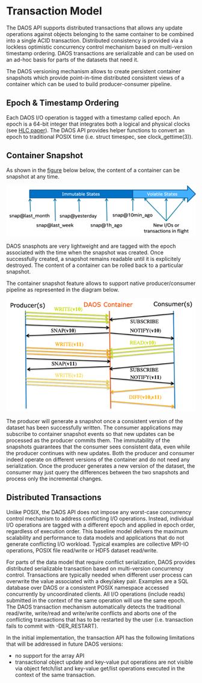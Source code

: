 <a id="4.2"></a>
# Transaction Model

The DAOS API supports distributed transactions that allows any update operations against objects belonging to the same container to be combined into a single ACID transaction. Distributed consistency is provided via a lockless optimistic concurrency control mechanism based on multi-version timestamp ordering. DAOS transactions are serializable and can be used on an ad-hoc basis for parts of the datasets that need it.

The DAOS versioning mechanism allows to create persistent container snapshots which provide point-in-time distributed consistent views of a container which can be used to build producer-consumer pipeline.

<a id="4.2.1"></a>
## Epoch & Timestamp Ordering

Each DAOS I/O operation is tagged with a timestamp called epoch. An epoch is a 64-bit integer that integrates both a logical and physical clocks (see [HLC paper](https://cse.buffalo.edu/tech-reports/2014-04.pdf)). The DAOS API provides helper functions to convert an epoch to traditional POSIX time (i.e. struct timespec, see clock_gettime(3)).

<a id="4.2.2"></a>
## Container Snapshot

As shown in the <a href="#f4.4">figure</a> below below, the content of a container can be snapshot at any time.

<a id="f4.4"></a>
![../graph/container_snapshots.png](../graph/container_snapshots.png "Example of Container Snapshots")

DAOS snasphots are very lightweight and are tagged with the epoch associated with the time when the snapshot was created. Once successfully created, a snapshot remains readable until it is explicitely destroyed. The content of a container can be rolled back to a particular snapshot.

The container snapshot feature allows to support native producer/consumer pipeline as represented in the diagram below.

![../graph/producer_consumer.png](../graph/producer_consumer.png "Producer/Consumer Workflow with DAOS Containers")

The producer will generate a snapshot once a consistent version of the dataset has been successfully written. The consumer applications may subscribe to container snapshot events so that new updates can be processed as the producer commits them. The immutability of the snapshots guarantees that the consumer sees consistent data, even while the producer continues with new updates. Both the producer and consumer indeed operate on different versions of the container and do not need any serialization. Once the producer generates a new version of the dataset, the consumer may just query the differences between the two snapshots and process only the incremental changes.

<a id="4.2.3"></a>
## Distributed Transactions

Unlike POSIX, the DAOS API does not impose any worst-case concurrency control mechanism to address conflicting I/O operations. Instead, individual I/O operations are tagged with a different epoch and applied in epoch order, regardless of execution order. This baseline model delivers the maximum scalability and performance to data models and applications that do not generate conflicting I/O workload. Typical examples are collective MPI-IO operations, POSIX file read/write or HDF5 dataset read/write.

For parts of the data model that require conflict serialization, DAOS provides distributed serializable transaction based on multi-version concurrency control. Transactions are typically needed when different user process can overwrite the value associated with a dkey/akey pair. Examples are a SQL database over DAOS or a consistent POSIX namespace accessed concurrently by uncoordinated clients. All I/O operations (include reads) submitted in the context of the same operation will use the same epoch. The DAOS transaction mechanism automatically detects the traditional read/write, write/read and write/write conflicts and aborts one of the conflicting transactions that has to be restarted by the user (i.e. transaction fails to commit with -DER_RESTART).

In the initial implementation, the transaction API has the following limitations that will be addressed in future DAOS versions:
- no support for the array API
- transactional object update and key-value put operations are not visible via object fetch/list and key-value get/list operations executed in the context of the same transaction.



